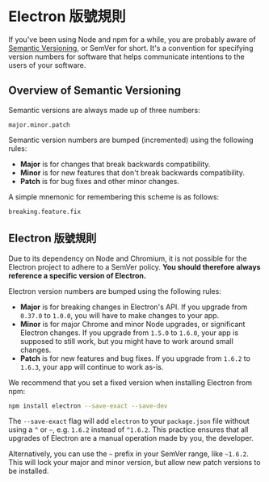 # Electron 版號規則

If you've been using Node and npm for a while, you are probably aware of [Semantic Versioning](http://semver.org), or SemVer for short. It's a convention for specifying version numbers for software that helps communicate intentions to the users of your software.

## Overview of Semantic Versioning

Semantic versions are always made up of three numbers:

    major.minor.patch
    

Semantic version numbers are bumped (incremented) using the following rules:

* **Major** is for changes that break backwards compatibility.
* **Minor** is for new features that don't break backwards compatibility.
* **Patch** is for bug fixes and other minor changes.

A simple mnemonic for remembering this scheme is as follows:

    breaking.feature.fix
    

## Electron 版號規則

Due to its dependency on Node and Chromium, it is not possible for the Electron project to adhere to a SemVer policy. **You should therefore always reference a specific version of Electron.**

Electron version numbers are bumped using the following rules:

* **Major** is for breaking changes in Electron's API. If you upgrade from `0.37.0` to `1.0.0`, you will have to make changes to your app.
* **Minor** is for major Chrome and minor Node upgrades, or significant Electron changes. If you upgrade from `1.5.0` to `1.6.0`, your app is supposed to still work, but you might have to work around small changes.
* **Patch** is for new features and bug fixes. If you upgrade from `1.6.2` to `1.6.3`, your app will continue to work as-is.

We recommend that you set a fixed version when installing Electron from npm:

```sh
npm install electron --save-exact --save-dev
```

The `--save-exact` flag will add `electron` to your `package.json` file without using a `^` or `~`, e.g. `1.6.2` instead of `^1.6.2`. This practice ensures that all upgrades of Electron are a manual operation made by you, the developer.

Alternatively, you can use the `~` prefix in your SemVer range, like `~1.6.2`. This will lock your major and minor version, but allow new patch versions to be installed.
